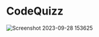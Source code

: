 # CodeQuizz

![Screenshot 2023-09-28 153625](https://github.com/JayceT314/CodeQuizz/assets/141071896/497522f4-e68a-4d9b-8670-9a0e6401db43)
